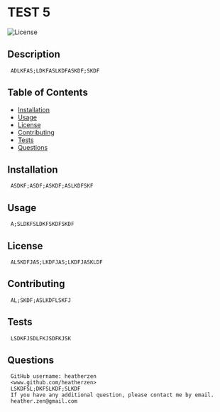 # TEST 5
  ![License](https://img.shields.io/badge/license-GitHub-blue.svg)

## Description
     ADLKFAS;LDKFASLKDFASKDF;SKDF
## Table of Contents
* [Installation](#installation)
* [Usage](#usage)
* [License](#license)
* [Contributing](#contributing)
* [Tests](#tests)
* [Questions](#questions)
## Installation
     ASDKF;ASDF;ASKDF;ASLKDFSKF
## Usage
     A;SLDKFSLDKFSKDFSKDF
## License
     ALSKDFJAS;LKDFJAS;LKDFJASKLDF
## Contributing
     AL;SKDF;ASLKDFLSKFJ
## Tests
     LSDKFJSDLFKJSDFKJSK
## Questions
     GitHub username: heatherzen
     <www.github.com/heatherzen>
     LSKDFSL;DKFSLKDF;SLKDF
     If you have any additional question, please contact me by email.
     heather.zen@gmail.com
